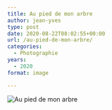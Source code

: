 ```yaml
---
title: Au pied de mon arbre
author: jean-yves
type: post
date: 2020-08-22T08:02:55+00:00
url: /au-pied-de-mon-arbre/
categories:
  - Photographie
years:
  - 2020
format: image

---
```

![Au pied de mon arbre](./img_0092.jpg)